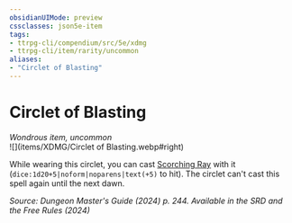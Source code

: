 ```yaml
---
obsidianUIMode: preview
cssclasses: json5e-item
tags:
- ttrpg-cli/compendium/src/5e/xdmg
- ttrpg-cli/item/rarity/uncommon
aliases: 
- "Circlet of Blasting"
---
```

# Circlet of Blasting
*Wondrous item, uncommon*  
![](items/XDMG/Circlet of Blasting.webp#right)


While wearing this circlet, you can cast [Scorching Ray](/3-Mechanics/CLI/spells/scorching-ray-xphb.md) with it (`dice:1d20+5|noform|noparens|text(+5)` to hit). The circlet can't cast this spell again until the next dawn.

*Source: Dungeon Master's Guide (2024) p. 244. Available in the <span title='Systems Reference Document (5.2)'>SRD</span> and the Free Rules (2024)*